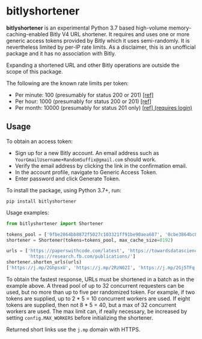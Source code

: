 # bitlyshortener
**bitlyshortener** is an experimental Python 3.7 based high-volume memory-caching-enabled Bitly V4 URL shortener.
It requires and uses one or more generic access tokens provided by Bitly which it uses semi-randomly.
It is nevertheless limited by per-IP rate limits.
As a disclaimer, this is an unofficial package and it has no association with Bitly.

Expanding a shortened URL and other Bitly operations are outside the scope of this package.

The following are the known rate limits per token:
* Per minute: 100 (presumably for status 200 or 201) [[ref]](https://dev.bitly.com/v4/#section/Rate-Limiting)
* Per hour: 1000 (presumably for status 200 or 201) [[ref]](https://dev.bitly.com/v4/#section/Rate-Limiting) 
* Per month: 10000 (presumably for status 201 only) [[ref] (requires login)](https://app.bitly.com/organization/1/detail)

## Usage
To obtain an access token:
* Sign up for a new Bitly account.
An email address such as `YourGmailUsername+RandomSuffix@gmail.com` should work.
* Verify the email address by clicking the link in the confirmation email.
* In the account profile, navigate to Generic Access Token.
* Enter password and click Generate Token.

To install the package, using Python 3.7+, run:

    pip install bitlyshortener

Usage examples:
```python
from bitlyshortener import Shortener

tokens_pool = ['9fbe2864bb8872f5027c103321ff91be90aea687', '0cbe3864bc8872f5027c103321ff91be30aea787']
shortener = Shortener(tokens=tokens_pool, max_cache_size=8192)

urls = ['https://paperswithcode.com/latest', 'https://towardsdatascience.com/machine-learning/home',
        'https://research.fb.com/publications/']
shortener.shorten_urls(urls)
['https://j.mp/2GhpsxU', 'https://j.mp/2RzN02I', 'https://j.mp/2Gj5TFq']
```

To obtain the fastest response, URLs must be shortened in a batch as in the example above.
A thread pool of up to 32 concurrent requesters can be used, but no more than up to five per randomized token.
For example, if two tokens are supplied, up to 2 * 5 = 10 concurrent workers are used.
If eight tokens are supplied, then not 8 * 5 = 40, but a max of 32 concurrent workers are used.
The max limit can, if really necessary, be increased by setting `config.MAX_WORKERS` before initializing the shortener.

Returned short links use the `j.mp` domain with HTTPS.
